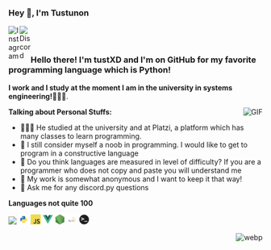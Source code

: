 ### Hey 👋, I'm Tustunon




<a href="https://www.instagram.com/ntalann/">
  <img align="left" alt="Instagram" width="22px" src="https://cdn3.emoji.gg/emojis/6645-instagram.png" />
</a>



<a href="https://discord.gg/zAns6rzzkV">
  <img align="left" alt="Discord" width="22px" src="https://cdn3.emoji.gg/emojis/8885-discord.png" />
</a>

<br />
<br />

### Hello there! I'm tustXD and I'm on GitHub for my favorite programming language which is Python!
**I work and I study at the moment I am in the university in systems engineering!**👨🏽‍💼. 

  <img align="right" alt="GIF" src="https://i.pinimg.com/originals/e4/26/70/e426702edf874b181aced1e2fa5c6cde.gif" />

**Talking about Personal Stuffs:**

- 👨🏽‍💻 He studied at the university and at Platzi, a platform which has many classes to learn programming.
- 🌱 I still consider myself a noob in programming. I would like to get to program in a constructive language
- 🤔 Do you think languages are measured in level of difficulty? If you are a programmer who does not copy and paste you will understand me
- 💼 My work is somewhat anonymous and I want to keep it that way!
- 💬 Ask me for any discord.py questions


**Languages not quite 100**  

<code><img height="20" src="https://pytorch.org/assets/images/pytorch-logo.png"></code>
</code>
<code><img height="20" src="https://raw.githubusercontent.com/github/explore/80688e429a7d4ef2fca1e82350fe8e3517d3494d/topics/python/python.png"></code>
<code><img height="20" src="https://raw.githubusercontent.com/github/explore/80688e429a7d4ef2fca1e82350fe8e3517d3494d/topics/javascript/javascript.png"></code>
<code><img height="20" src="https://raw.githubusercontent.com/github/explore/80688e429a7d4ef2fca1e82350fe8e3517d3494d/topics/vue/vue.png"></code>
<code><img height="20" src="https://raw.githubusercontent.com/github/explore/80688e429a7d4ef2fca1e82350fe8e3517d3494d/topics/nodejs/nodejs.png"></code>
<code><img height="20" src="https://raw.githubusercontent.com/github/explore/80688e429a7d4ef2fca1e82350fe8e3517d3494d/topics/mysql/mysql.png"></code>
<code><img height="20" src="https://raw.githubusercontent.com/github/explore/80688e429a7d4ef2fca1e82350fe8e3517d3494d/topics/terminal/terminal.png"></code>



  <img align="right" alt="webp" src="[https://i.pinimg.com/originals/e4/26/70/e426702edf874b181aced1e2fa5c6cde.gif](https://anime-girls-holding-programming-books.netlify.app/static/78190a62147b2d2b212aa56747e404d1/7cede/Chiyo_Mihama_With_The_Renegade_Coder_Python_Lab.webp)" />


